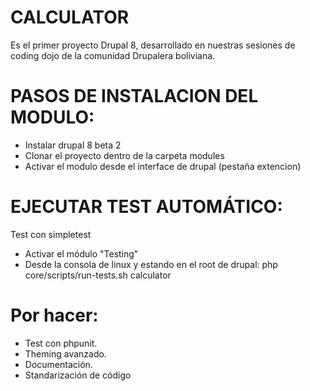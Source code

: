 CALCULATOR
==========

Es el primer proyecto Drupal 8, desarrollado en nuestras sesiones de coding dojo de la comunidad Drupalera boliviana.

PASOS DE INSTALACION DEL MODULO:
===============================

* Instalar drupal 8 beta 2
* Clonar el proyecto dentro de la carpeta modules
* Activar el modulo desde el interface de drupal (pestaña extencion)

EJECUTAR TEST AUTOMÁTICO:
==============================
Test con simpletest
* Activar el módulo "Testing"
* Desde la consola de linux y estando en el root de drupal: 
php core/scripts/run-tests.sh calculator

Por hacer:
==========
* Test con phpunit.
* Theming avanzado.
* Documentación.
* Standarización de código
